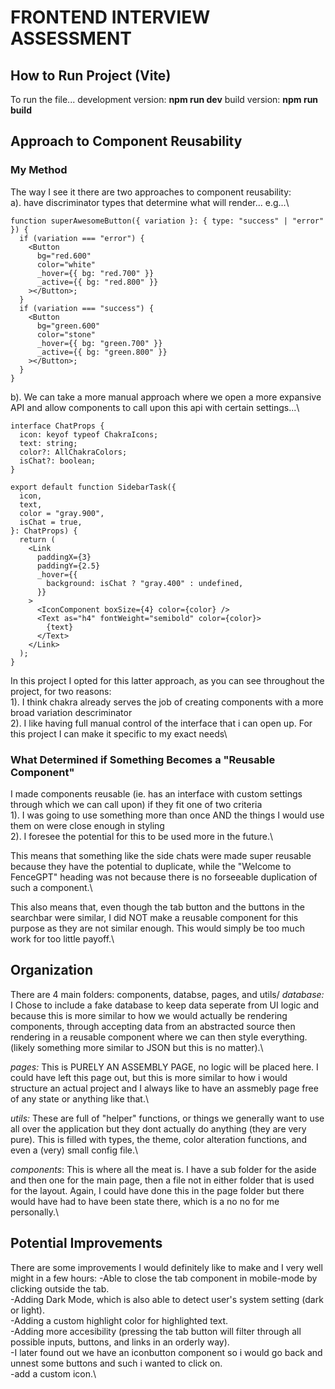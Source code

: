 # FRONTEND INTERVIEW ASSESSMENT

## How to Run Project (Vite)

To run the file...
development version: **npm run dev**
build version: **npm run build**

## Approach to Component Reusability

### My Method

The way I see it there are two approaches to component reusability:\
a). have discriminator types that determine what will render... e.g...\

```tsx
function superAwesomeButton({ variation }: { type: "success" | "error" }) {
  if (variation === "error") {
    <Button
      bg="red.600"
      color="white"
      _hover={{ bg: "red.700" }}
      _active={{ bg: "red.800" }}
    ></Button>;
  }
  if (variation === "success") {
    <Button
      bg="green.600"
      color="stone"
      _hover={{ bg: "green.700" }}
      _active={{ bg: "green.800" }}
    ></Button>;
  }
}
```

b). We can take a more manual approach where we open a more expansive API and allow components to call upon this api with certain settings...\

```tsx
interface ChatProps {
  icon: keyof typeof ChakraIcons;
  text: string;
  color?: AllChakraColors;
  isChat?: boolean;
}

export default function SidebarTask({
  icon,
  text,
  color = "gray.900",
  isChat = true,
}: ChatProps) {
  return (
    <Link
      paddingX={3}
      paddingY={2.5}
      _hover={{
        background: isChat ? "gray.400" : undefined,
      }}
    >
      <IconComponent boxSize={4} color={color} />
      <Text as="h4" fontWeight="semibold" color={color}>
        {text}
      </Text>
    </Link>
  );
}
```

In this project I opted for this latter approach, as you can see throughout the project, for two reasons:\
1). I think chakra already serves the job of creating components with a more broad variation descriminator\
2). I like having full manual control of the interface that i can open up. For this project I can make it specific to my exact needs\

### What Determined if Something Becomes a "Reusable Component"

I made components reusable (ie. has an interface with custom settings through which we can call upon) if they fit one of two criteria\
1). I was going to use something more than once AND the things I would use them on were close enough in styling\
2). I foresee the potential for this to be used more in the future.\

This means that something like the side chats were made super reusable because they have the potential to duplicate, while the "Welcome to FenceGPT" heading was not because there is no forseeable duplication of such a component.\

This also means that, even though the tab button and the buttons in the searchbar were similar, I did NOT make a reusable component for this purpose as they are not similar enough. This would simply be too much work for too little payoff.\

## Organization

There are 4 main folders: components, databse, pages, and utils/
_database:_ I Chose to include a fake database to keep data seperate from UI logic and because this is more similar to how we would actually be rendering components, through accepting data from an abstracted source then rendering in a reusable component where we can then style everything.(likely something more similar to JSON but this is no matter).\

_pages:_ This is PURELY AN ASSEMBLY PAGE, no logic will be placed here. I could have left this page out, but this is more similar to how i would structure an actual project and I always like to have an assmebly page free of any state or anything like that.\

_utils:_ These are full of "helper" functions, or things we generally want to use all over the application but they dont actually do anything (they are very pure). This is filled with types, the theme, color alteration functions, and even a (very) small config file.\

_components_: This is where all the meat is. I have a sub folder for the aside and then one for the main page, then a file not in either folder that is used for the layout. Again, I could have done this in the page folder but there would have had to have been state there, which is a no no for me personally.\

## Potential Improvements

There are some improvements I would definitely like to make and I very well might in a few hours:
-Able to close the tab component in mobile-mode by clicking outside the tab.\
-Adding Dark Mode, which is also able to detect user's system setting (dark or light).\
-Adding a custom highlight color for highlighted text.\
-Adding more accesibility (pressing the tab button will filter through all possible inputs, buttons, and links in an orderly way).\
-I later found out we have an iconbutton component so i would go back and unnest some buttons and such i wanted to click on.\
-add a custom icon.\
